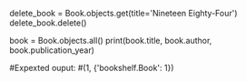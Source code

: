 delete_book = Book.objects.get(title='Nineteen Eighty-Four')
delete_book.delete()

book = Book.objects.all()
print(book.title, book.author, book.publication_year)

#Expexted ouput:
#(1, {'bookshelf.Book': 1})
